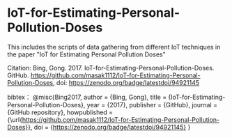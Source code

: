 # IoT-for-Estimating-Personal-Pollution-Doses
This includes the scripts of data gathering from different IoT techniques in the paper "IoT for Estimating Personal Pollution Doses"

Citation:
Bing, Gong. 2017. IoT-for-Estimating-Personal-Pollution-Doses. GitHub. https://github.com/masak1112/IoT-for-Estimating-Personal-Pollution-Doses, doi: https://zenodo.org/badge/latestdoi/94921145

bibtex：
@misc{Bing2017,
  author = {Bing, Gong},
  title = {IoT-for-Estimating-Personal-Pollution-Doses},
  year = {2017},
  publisher = {GitHub},
  journal = {GitHub repository},
  howpublished = {\url{https://github.com/masak1112/IoT-for-Estimating-Personal-Pollution-Doses}},
  doi = {https://zenodo.org/badge/latestdoi/94921145}
}
